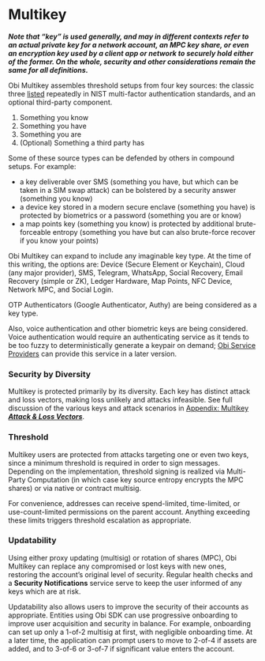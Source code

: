 # Multikey

_**Note that “key” is used generally, and may in different contexts refer to an actual private key for a network account, an MPC key share, or even an encryption key used by a client app or network to securely hold either of the former. On the whole, security and other considerations remain the same for all definitions.**_

Obi Multikey assembles threshold setups from four key sources: the classic three [listed](https://nvlpubs.nist.gov/nistpubs/SpecialPublications/NIST.SP.1800-17.pdf) repeatedly in NIST multi-factor authentication standards, and an optional third-party component.

1. Something you know
2. Something you have
3. Something you are
4. (Optional) Something a third party has

Some of these source types can be defended by others in compound setups. For example:

* a key deliverable over SMS (something you have, but which can be taken in a SIM swap attack) can be bolstered by a security answer (something you know)
* a device key stored in a modern secure enclave (something you have) is protected by biometrics or a password (something you are or know)
* a map points key (something you know) is protected by additional brute-forceable entropy (something you have but can also brute-force recover if you know your points)

Obi Multikey can expand to include any imaginable key type. At the time of this writing, the options are: Device (Secure Element or Keychain), Cloud (any major provider), SMS, Telegram, WhatsApp, Social Recovery, Email Recovery (simple or ZK), Ledger Hardware, Map Points, NFC Device, Network MPC, and Social Login.

OTP Authenticators (Google Authenticator, Authy) are being considered as a key type.

Also, voice authentication and other biometric keys are being considered. Voice authentication would require an authenticating service as it tends to be too fuzzy to deterministically generate a keypair on demand; [Obi Service Providers](../../roadmap-features/obi-service-providers/) can provide this service in a later version.

### Security by Diversity

Multikey is protected primarily by its diversity. Each key has distinct attack and loss vectors, making loss unlikely and attacks infeasible. See full discussion of the various keys and attack scenarios in [Appendix: Multikey _**Attack & Loss Vectors**_](../../appendices/multikey-attack-and-loss-vectors/).

### Threshold

Multikey users are protected from attacks targeting one or even two keys, since a minimum threshold is required in order to sign messages. Depending on the implementation, threshold signing is realized via Multi-Party Computation (in which case key source entropy encrypts the MPC shares) or via native or contract multisig.

For convenience, addresses can receive spend-limited, time-limited, or use-count-limited permissions on the parent account. Anything exceeding these limits triggers threshold escalation as appropriate.

### Updatability

Using either proxy updating (multisig) or rotation of shares (MPC), Obi Multikey can replace any compromised or lost keys with new ones, restoring the account’s original level of security. Regular health checks and a **Security Notifications** service serve to keep the user informed of any keys which are at risk.

Updatability also allows users to improve the security of their accounts as appropriate. Entities using Obi SDK can use progressive onboarding to improve user acquisition and security in balance. For example, onboarding can set up only a 1-of-2 multisig at first, with negligible onboarding time. At a later time, the application can prompt users to move to 2-of-4 if assets are added, and to 3-of-6 or 3-of-7 if significant value enters the account.
